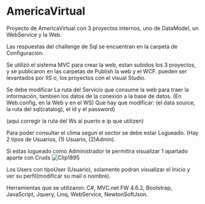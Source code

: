 # AmericaVirtual
 Proyecto de AmericaVirtual con 3 proyectos internos, uno de DataModel, un WebService y la Web.
 
Las respuestas del challenge de Sql se encuentran en la carpeta de Configuración.

Se utilizó el sistema MVC para crear la web, estan subidos los 3 proyectos, y se publicaron en las carpetas de Publish la web y el WCF. pueden ser levantados por IIS o, los proyectos con el visual Studio.

Se debe modificar La ruta del Servicio que consume la web para traer la información, tambien los datos de la conexión a la base de datos.
(En Web.config, en la Web y en el WS)
Que hay que modificar: (el data source, la ruta del sql(catalog), el id y el password)

  <connectionStrings>
    <add name="Default" connectionString="data source=localhost;initial catalog=DBNAME;user id=USER;password=PASSWORD;MultipleActiveResultSets=True;App=EntityFramework" providerName="System.Data.SqlClient" />
  </connectionStrings>
  (aqui corregir la ruta del Ws al puerto e ip que utilizen)
    <client>
      <endpoint address="http://localhost:24227/AmericaVirtualService.svc" binding="basicHttpBinding" bindingConfiguration="BasicHttpBinding_IAmericaVirtualService" contract="AmericaeReference.IAmericaVirtualService" name="BasicHttpBinding_IAmericaVirtualService" />
    </client>

Para poder consultar el clima segun el sector se debe estar Logueado. (Hay 2 tipos de Usuarios, (1) Usuario, (2)Admin).

Si estas logueado como Administrador te permitira visualizar 1 apartado aparte con Cruds
![Clip1895](https://user-images.githubusercontent.com/55958235/109458229-29ed2a80-7a3b-11eb-885f-ca0365e808db.png)

Los Users con tipoUser (Usuario), solamente podran visualizar el Inicio y ver su perfil(modificar su mail o nombre).

Herramientas que se utilizaron:
C#, MVC.net FW 4.6.2, Bootstrap, JavaScript, Jquery, Linq, WebService, NewtonSoftJson.

